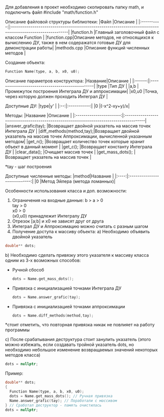 Для добавления в проект необходимо скопировать папку math, и подключить файл #include "math/function.h"

Описание файловой структуры библиотеки:
|Файл        |Описание                                                                                                    |
|:----------:|:-----------------------------------------------------------------------------------------------------------|
|function.h  |Главный заголовочный файл с классом Function                                                                |
|function.cpp|Описание методов, не относящихся к вычислению ДУ, также в нем содеражатся готовые ДУ для демонстрации работы|
|methods.cpp |Описание функций численных методов                                                                          |

Создание объекта:
```C++
Function Name(type, a, b, x0, u0);
```
Описание параметров конструктора:
|Название|Описание                                          |
|:------:|:-------------------------------------------------|
|type    |Тип ДУ                                            |
|a,b     |Промежуток построения Интеграла ДУ и аппроксимации|
|x0,u0   |Точка, через которую должен проходить Интеграл ДУ |

Доступные ДУ:
|type|y'           |
|:--:|:-----------:|
|0   |(-x^2-xy+y)/x|

Методы:
|Название                 |Описание                                                                                 |
|:-----------------------:|:----------------------------------------------------------------------------------------|
|answer_grafic(tay);      |Возвращает двойной указатель на массив точек Интеграла ДУ                                |
|diff_methods(method,tay);|Возвращает двойной указатель на массив точек Аппроксимации, вычисленной указанным методом|
|get_n();                 |Возвращает количество точек которые хранит объект в данный момент                        |
|get_c();                 |Возвращает константу Интеграла ДУ                                                        |
|clear_data();            |Очищает массив точек                                                                     |
|get_mass_dots();         |Возвращает указатель на массив точек                                                     |

*tay - шаг построения

Доступные численные методы:
|method|Название                      |
|:----:|:----------------------------:|
|0     |Метод Эйлера (метода ломанных)|

Особенности использования класса и доп. возможности:<br>
1. Ограничения на входные данные:
b > a > 0<br>
tay > 0<br>
x0 > 0<br>
(x0,u0) принадлежит Интегралу ДУ<br>
2. Отрезок [a;b] и x0 не зависят друг от друга
3. Интеграл ДУ и Аппроксимацию можно считать с разным шагом
4. Получение доступа к массиву объекта:
  a) Необходимо объявить двойной указатель
  ```C++
  double** dots;
  ```
  b) Необходимо сделать привязку этого указателя к массиву класса одним из 3-х возможных способов:
  * Ручной сбособ
    ```C++
    dots = Name.get_mass_dots();
    ```
  * Привязка с инициализацией точками Интеграла ДУ
    ```C++
    dots = Name.answer_grafic(tay);
    ```
  * Привязка с инициализацией точками аппроксимации
    ```C++
    dots = Name.diff_methods(method,tay);
    ```
   *стоит отметить, что повторная привязка никак не повлияет на работу программы
  
  с) После срабатывания деструктура стоит занулить указатель (этого можно избежать, если создавать тройной указатель dots, но необходимо небольшое изменение возвращаемых значений некоторых методов класса)
    
  ```C++
  dots = nullptr;
  ```
    
 Пример:
```C++
double** dots;
{
  Function Name(type, a, b, x0, u0);
  dots = Name.get_mass_dots(); // Ручная привязка
  Name.answer_grafic(tay); // Поработали с массивом
} // Сработал деструктор - память очистилась
dots = nullptr; 
```
